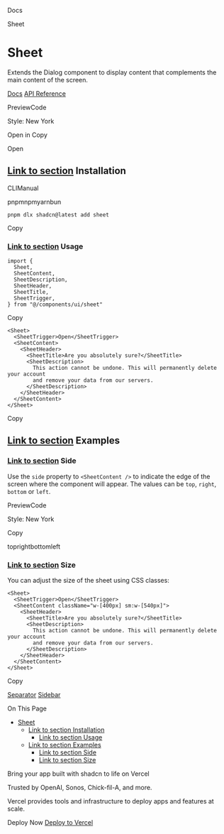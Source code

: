 Docs

Sheet

# Sheet

Extends the Dialog component to display content that complements the main content of the screen.

[Docs](https://www.radix-ui.com/docs/primitives/components/dialog) [API Reference](https://www.radix-ui.com/docs/primitives/components/dialog#api-reference)

PreviewCode

Style: New York

Open in Copy

Open

## [Link to section](\#installation) Installation

CLIManual

pnpmnpmyarnbun

```relative font-mono text-sm leading-none
pnpm dlx shadcn@latest add sheet

```

Copy

### [Link to section](\#usage) Usage

```relative rounded bg-muted px-[0.3rem] py-[0.2rem] font-mono text-sm
import {
  Sheet,
  SheetContent,
  SheetDescription,
  SheetHeader,
  SheetTitle,
  SheetTrigger,
} from "@/components/ui/sheet"
```

Copy

```relative rounded bg-muted px-[0.3rem] py-[0.2rem] font-mono text-sm
<Sheet>
  <SheetTrigger>Open</SheetTrigger>
  <SheetContent>
    <SheetHeader>
      <SheetTitle>Are you absolutely sure?</SheetTitle>
      <SheetDescription>
        This action cannot be undone. This will permanently delete your account
        and remove your data from our servers.
      </SheetDescription>
    </SheetHeader>
  </SheetContent>
</Sheet>
```

Copy

## [Link to section](\#examples) Examples

### [Link to section](\#side) Side

Use the `side` property to `<SheetContent />` to indicate the edge of the screen where the component will appear. The values can be `top`, `right`, `bottom` or `left`.

PreviewCode

Style: New York

Copy

toprightbottomleft

### [Link to section](\#size) Size

You can adjust the size of the sheet using CSS classes:

```relative rounded bg-muted px-[0.3rem] py-[0.2rem] font-mono text-sm
<Sheet>
  <SheetTrigger>Open</SheetTrigger>
  <SheetContent className="w-[400px] sm:w-[540px]">
    <SheetHeader>
      <SheetTitle>Are you absolutely sure?</SheetTitle>
      <SheetDescription>
        This action cannot be undone. This will permanently delete your account
        and remove your data from our servers.
      </SheetDescription>
    </SheetHeader>
  </SheetContent>
</Sheet>
```

Copy

[Separator](/docs/components/separator) [Sidebar](/docs/components/sidebar)

On This Page

- [Sheet](#sheet)
  - [Link to section Installation](#link-to-section-installation)
    - [Link to section Usage](#link-to-section-usage)
  - [Link to section Examples](#link-to-section-examples)
    - [Link to section Side](#link-to-section-side)
    - [Link to section Size](#link-to-section-size)

Bring your app built with shadcn to life on Vercel

Trusted by OpenAI, Sonos, Chick-fil-A, and more.

Vercel provides tools and infrastructure to deploy apps and features at scale.

Deploy Now [Deploy to Vercel](https://vercel.com/new?utm_source=shadcn_site&utm_medium=web&utm_campaign=docs_cta_deploy_now_callout)